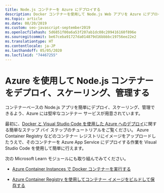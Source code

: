 ```yaml
---
title: Node.js コンテナーを Azure にデプロイする
description: Docker コンテナーを使用して Node.js Web アプリを Azure にデプロイする
ms.topic: article
ms.date: 08/20/2019
ms.custom: seo-javascript-september2019
ms.openlocfilehash: 5d6851f00a6a53f207ab1dc08c209416160f896e
ms.sourcegitcommit: be67ceba91727da014879d16bbbbc19756ee22e2
ms.translationtype: HT
ms.contentlocale: ja-JP
ms.lasthandoff: 05/05/2020
ms.locfileid: "74467255"
---
```

# <a name="use-azure-to-deploy-scale-and-manage-nodejs-containers"></a>Azure を使用して Node.js コンテナーをデプロイ、スケーリング、管理する

コンテナーベースの Node.js アプリを簡単にデプロイ、スケーリング、管理できるよう、Azure には堅牢なコンテナー サービスが用意されています。

最初に、[Docker と Visual Studio Code を使用した Azure へのデプロイ](tutorial-vscode-docker-node-01.md)に関する簡単なステップ バイ ステップのチュートリアルをご覧ください。 Azure Container Registry などのコンテナー レジストリにイメージをアップロードしたうえで、そのコンテナーを Azure App Service にデプロイする作業を Visual Studio Code を使用して簡単に行えます。

次の Microsoft Learn モジュールにも取り組んでみてください。

- [Azure Container Instances で Docker コンテナーを実行する](/learn/modules/run-docker-with-azure-container-instances/)

- [Azure Container Registry を使用してコンテナー イメージをビルドして保存する](/learn/modules/build-and-store-container-images/)
